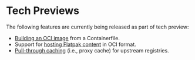 # Tech Previews

The following features are currently being released as part of tech preview:

- [Building an OCI image](site:pulp_container/docs/admin/guides/build-image) from a Containerfile.
- Support for [hosting Flatpak content](site:pulp_container/docs/user/tutorials/04-manage-flatpak) in OCI format.
- [Pull-through caching](site:pulp_container/docs/admin/guides/pull-through-caching) (i.e., proxy cache) for upstream registries.
